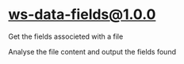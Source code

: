 # ws-data-fields@1.0.0

Get the fields associeted with a file

Analyse the file content and output the fields found
